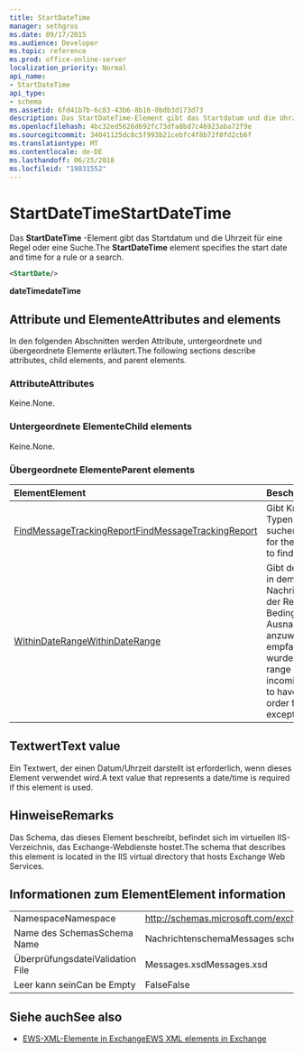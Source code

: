 ```yaml
---
title: StartDateTime
manager: sethgros
ms.date: 09/17/2015
ms.audience: Developer
ms.topic: reference
ms.prod: office-online-server
localization_priority: Normal
api_name:
- StartDateTime
api_type:
- schema
ms.assetid: 6fd41b7b-6c83-43b6-8b16-0bdb3d173d73
description: Das StartDateTime-Element gibt das Startdatum und die Uhrzeit für eine Regel oder eine Suche.
ms.openlocfilehash: 4bc32ed5626d692fc73dfa8bd7c46923aba72f9e
ms.sourcegitcommit: 34041125dc8c5f993b21cebfc4f8b72f0fd2cb6f
ms.translationtype: MT
ms.contentlocale: de-DE
ms.lasthandoff: 06/25/2018
ms.locfileid: "19831552"
---
```

# <a name="startdatetime"></a><span data-ttu-id="41dfb-103">StartDateTime</span><span class="sxs-lookup"><span data-stu-id="41dfb-103">StartDateTime</span></span>

<span data-ttu-id="41dfb-104">Das **StartDateTime** -Element gibt das Startdatum und die Uhrzeit für eine Regel oder eine Suche.</span><span class="sxs-lookup"><span data-stu-id="41dfb-104">The **StartDateTime** element specifies the start date and time for a rule or a search.</span></span> 
  
```XML
<StartDate/>
```

<span data-ttu-id="41dfb-105">**dateTime**</span><span class="sxs-lookup"><span data-stu-id="41dfb-105">**dateTime**</span></span>

## <a name="attributes-and-elements"></a><span data-ttu-id="41dfb-106">Attribute und Elemente</span><span class="sxs-lookup"><span data-stu-id="41dfb-106">Attributes and elements</span></span>

<span data-ttu-id="41dfb-107">In den folgenden Abschnitten werden Attribute, untergeordnete und übergeordnete Elemente erläutert.</span><span class="sxs-lookup"><span data-stu-id="41dfb-107">The following sections describe attributes, child elements, and parent elements.</span></span>
  
### <a name="attributes"></a><span data-ttu-id="41dfb-108">Attribute</span><span class="sxs-lookup"><span data-stu-id="41dfb-108">Attributes</span></span>

<span data-ttu-id="41dfb-109">Keine.</span><span class="sxs-lookup"><span data-stu-id="41dfb-109">None.</span></span>
  
### <a name="child-elements"></a><span data-ttu-id="41dfb-110">Untergeordnete Elemente</span><span class="sxs-lookup"><span data-stu-id="41dfb-110">Child elements</span></span>

<span data-ttu-id="41dfb-111">Keine.</span><span class="sxs-lookup"><span data-stu-id="41dfb-111">None.</span></span>
  
### <a name="parent-elements"></a><span data-ttu-id="41dfb-112">Übergeordnete Elemente</span><span class="sxs-lookup"><span data-stu-id="41dfb-112">Parent elements</span></span>

|<span data-ttu-id="41dfb-113">**Element**</span><span class="sxs-lookup"><span data-stu-id="41dfb-113">**Element**</span></span>|<span data-ttu-id="41dfb-114">**Beschreibung**</span><span class="sxs-lookup"><span data-stu-id="41dfb-114">**Description**</span></span>|
|:-----|:-----|
|[<span data-ttu-id="41dfb-115">FindMessageTrackingReport</span><span class="sxs-lookup"><span data-stu-id="41dfb-115">FindMessageTrackingReport</span></span>](findmessagetrackingreport.md) <br/> |<span data-ttu-id="41dfb-116">Gibt Kriterien für die Typen von Nachrichten suchen.</span><span class="sxs-lookup"><span data-stu-id="41dfb-116">Specifies criteria for the types of messages to find.</span></span>  <br/> |
|[<span data-ttu-id="41dfb-117">WithinDateRange</span><span class="sxs-lookup"><span data-stu-id="41dfb-117">WithinDateRange</span></span>](withindaterange.md) <br/> |<span data-ttu-id="41dfb-118">Gibt den Datumsbereich, in dem eingehende Nachrichten müssen in der Reihenfolge für die Bedingung oder Ausnahme anzuwendende empfangen wurden.</span><span class="sxs-lookup"><span data-stu-id="41dfb-118">Specifies the date range within which incoming messages have to have been received in order for the condition or exception to apply.</span></span>  <br/> |
   
## <a name="text-value"></a><span data-ttu-id="41dfb-119">Textwert</span><span class="sxs-lookup"><span data-stu-id="41dfb-119">Text value</span></span>

 <span data-ttu-id="41dfb-120">Ein Textwert, der einen Datum/Uhrzeit darstellt ist erforderlich, wenn dieses Element verwendet wird.</span><span class="sxs-lookup"><span data-stu-id="41dfb-120">A text value that represents a date/time is required if this element is used.</span></span> 
  
## <a name="remarks"></a><span data-ttu-id="41dfb-121">Hinweise</span><span class="sxs-lookup"><span data-stu-id="41dfb-121">Remarks</span></span>

<span data-ttu-id="41dfb-122">Das Schema, das dieses Element beschreibt, befindet sich im virtuellen IIS-Verzeichnis, das Exchange-Webdienste hostet.</span><span class="sxs-lookup"><span data-stu-id="41dfb-122">The schema that describes this element is located in the IIS virtual directory that hosts Exchange Web Services.</span></span>
  
## <a name="element-information"></a><span data-ttu-id="41dfb-123">Informationen zum Element</span><span class="sxs-lookup"><span data-stu-id="41dfb-123">Element information</span></span>

|||
|:-----|:-----|
|<span data-ttu-id="41dfb-124">Namespace</span><span class="sxs-lookup"><span data-stu-id="41dfb-124">Namespace</span></span>  <br/> |http://schemas.microsoft.com/exchange/services/2006/messages  <br/> |
|<span data-ttu-id="41dfb-125">Name des Schemas</span><span class="sxs-lookup"><span data-stu-id="41dfb-125">Schema Name</span></span>  <br/> |<span data-ttu-id="41dfb-126">Nachrichtenschema</span><span class="sxs-lookup"><span data-stu-id="41dfb-126">Messages schema</span></span>  <br/> |
|<span data-ttu-id="41dfb-127">Überprüfungsdatei</span><span class="sxs-lookup"><span data-stu-id="41dfb-127">Validation File</span></span>  <br/> |<span data-ttu-id="41dfb-128">Messages.xsd</span><span class="sxs-lookup"><span data-stu-id="41dfb-128">Messages.xsd</span></span>  <br/> |
|<span data-ttu-id="41dfb-129">Leer kann sein</span><span class="sxs-lookup"><span data-stu-id="41dfb-129">Can be Empty</span></span>  <br/> |<span data-ttu-id="41dfb-130">False</span><span class="sxs-lookup"><span data-stu-id="41dfb-130">False</span></span>  <br/> |
   
## <a name="see-also"></a><span data-ttu-id="41dfb-131">Siehe auch</span><span class="sxs-lookup"><span data-stu-id="41dfb-131">See also</span></span>

- [<span data-ttu-id="41dfb-132">EWS-XML-Elemente in Exchange</span><span class="sxs-lookup"><span data-stu-id="41dfb-132">EWS XML elements in Exchange</span></span>](ews-xml-elements-in-exchange.md)

